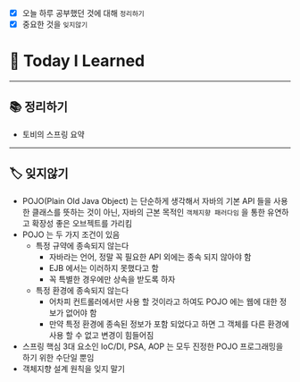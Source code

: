 - [x]  오늘 하루 공부했던 것에 대해 `정리하기`
- [x]  중요한 것을 `잊지않기`

# 🚩 Today I Learned

---

## 📚 정리하기

- 토비의 스프링 요약

---

## 🏷 잊지않기

- POJO(Plain Old Java Object) 는 단순하게 생각해서 자바의 기본 API 들을 사용한 클래스를 뜻하는 것이 아닌, 자바의 근본 목적인 `객체지향 패러다임` 을 통한 유연하고 확장성 좋은 오브젝트를 가리킴
- POJO 는 두 가지 조건이 있음
    - 특정 규약에 종속되지 않는다
        - 자바라는 언어, 정말 꼭 필요한 API 외에는 종속 되지 않아야 함
        - EJB 에서는 이러하지 못했다고 함
        - 꼭 특별한 경우에만 상속을 받도록 하자
    - 특정 환경에 종속되지 않는다
        - 어차피 컨트롤러에서만 사용 할 것이라고 하여도 POJO 에는 웹에 대한 정보가 없어야 함
        - 만약 특정 환경에 종속된 정보가 포함 되었다고 하면 그 객체를 다른 환경에 사용 할 수 없고 변경이 힘들어짐
- 스프링 핵심 3대 요소인 IoC/DI, PSA, AOP 는 모두 진정한 POJO 프로그래밍을 하기 위한 수단일 뿐임
- 객체지향 설계 원칙을 잊지 말기